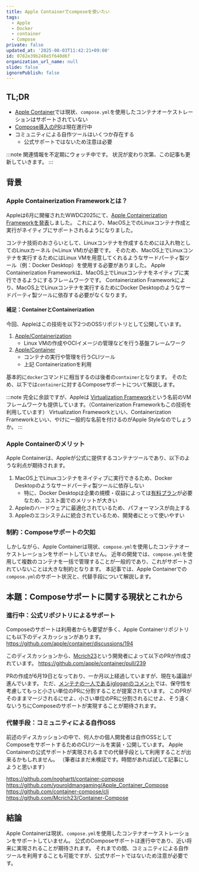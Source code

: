 ```yaml
---
title: Apple Containerでcomposeを使いたい
tags:
  - Apple
  - Docker
  - container
  - Compose
private: false
updated_at: '2025-08-03T11:42:21+09:00'
id: 0782e39b248e5f640d6f
organization_url_name: null
slide: false
ignorePublish: false
---
```


## TL;DR
- [Apple Container](https://github.com/apple/container)では現状、`compose.yml`を使用したコンテナオーケストレーションはサポートされていない
- [Compose導入のPR](https://github.com/apple/container/pull/239)は現在進行中
- コミュニティによる自作ツールはいくつか存在する
  - 公式サポートではないため注意は必要

:::note
関連情報を不定期にウォッチ中です。
状況が変わり次第、この記事も更新していきます。
:::

## 背景

### Apple Containerization Frameworkとは？
Appleは6月に開催されたWWDC2025にて、[Apple Containerization Frameworkを発表](https://developer.apple.com/videos/play/wwdc2025/346/)しました。
これにより、MacOS上でのLinuxコンテナ作成と実行がネイティブにサポートされるようになりました。

コンテナ技術のおさらいとして、Linuxコンテナを作成するためには入れ物としてのLinuxカーネル (≒Linux VM)が必要です。
そのため、MacOS上でLinuxコンテナを実行するためにはLinux VMを用意してくれるようなサードパーティ製ツール（例：Docker Desktop）を使用する必要がありました。
Apple Containerization Frameworkは、MacOS上でLinuxコンテナをネイティブに実行できるようにするフレームワークです。
Containerization Frameworkにより、MacOS上でLinuxコンテナを実行するためにDocker Desktopのようなサードパーティ製ツールに依存する必要がなくなります。

#### 補足：ContainerとContainerization
今回、Appleはこの技術を以下2つのOSSリポジトリとして公開しています。
1. [Apple/Containerization](https://github.com/apple/containerization)
   - Linux VMの作成やOCIイメージの管理などを行う基盤フレームワーク
2. [Apple/Container](https://github.com/apple/container)
   - コンテナの実行や管理を行うCLIツール
   - 上記 Containerizationを利用

基本的に`docker`コマンドに相当するのは後者の`container`となります。
そのため、以下では`container`に対するComposeサポートについて解説します。

:::note
完全に余談ですが、Appleは [Virtualization Framework](https://developer.apple.com/documentation/virtualization)という名前のVMフレームワークも提供しています。（Containerization Frameworkもこの技術を利用しています）
Virtualization Frameworkといい、Containerization Frameworkといい、やけに一般的な名前を付けるのがApple Styleなのでしょうか。
:::

### Apple Containerのメリット
Apple Containerは、Appleが公式に提供するコンテナツールであり、以下のような利点が期待されます。

1. MacOS上でLinuxコンテナをネイティブに実行できるため、Docker Desktopのようなサードパーティ製ツールに依存しない
   - 特に、Docker Desktopは企業の規模・収益によっては[有料プラン](https://www.docker.com/pricing/)が必要なため、コスト面でのメリットが大きい
2. Appleのハードウェアに最適化されているため、パフォーマンスが向上する
3. Appleのエコシステムに統合されているため、開発者にとって使いやすい

### 制約：Composeサポートの欠如
しかしながら、Apple Containerは現状、`compose.yml`を使用したコンテナオーケストレーションをサポートしていません。
近年の開発では、`compose.yml`を使用して複数のコンテナを一括で管理することが一般的であり、これがサポートされていないことは大きな制約となります。
本記事では、Apple Containerでの`compose.yml`のサポート状況と、代替手段について解説します。

## 本題：Composeサポートに関する現状とこれから
### 進行中：公式リポジトリによるサポート

Composeのサポートは利用者からも要望が多く、Apple Containerリポジトリにも以下のディスカッションがあります。
https://github.com/apple/container/discussions/194

このディスカッションから、[Mcrich23](https://github.com/Mcrich23)という開発者によって以下のPRが作成されています。
https://github.com/apple/container/pull/239

PRの作成が6月19日となっており、一か月以上経過していますが、現在も議論が進んでいます。
ただ、[メンテナの一人であるjgloganのコメント](https://github.com/apple/container/pull/239#issuecomment-3120201022)では、保守性を考慮してもっと小さい単位のPRに分割することが提案されています。
このPRがそのままマージされるにせよ、小さい単位のPRに分割されるにせよ、そう遠くないうちにComposeのサポートが実現することが期待されます。



### 代替手段：コミュニティによる自作OSS
前述のディスカッションの中で、何人かの個人開発者は自作OSSとしてComposeをサポートするためのCLIツールを実装・公開しています。
Apple Containerの公式サポートが実現されるまでの代替手段として利用することが出来るかもしれません。
（筆者はまだ未検証です。時間があれば試して記事にしようと思います）

https://github.com/noghartt/container-compose
https://github.com/youroldmangaming/Apple_Container_Compose
https://github.com/container-compose/cli
https://github.com/Mcrich23/Container-Compose


## 結論
Apple Containerは現状、`compose.yml`を使用したコンテナオーケストレーションをサポートしていません。
公式のComposeサポートは進行中であり、近い将来に実現されることが期待されます。
それまでの間、コミュニティによる自作ツールを利用することも可能ですが、公式サポートではないため注意が必要です。
